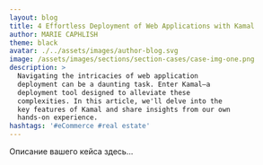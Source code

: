 ```yaml
---
layout: blog
title: 4 Effortless Deployment of Web Applications with Kamal
author: MARIE CAPHLISH
theme: black
avatar: ./../assets/images/author-blog.svg
image: /assets/images/sections/section-cases/case-img-one.png
description: >
  Navigating the intricacies of web application
  deployment can be a daunting task. Enter Kamal—a
  deployment tool designed to alleviate these
  complexities. In this article, we'll delve into the
  key features of Kamal and share insights from our own
  hands-on experience.
hashtags: '#eCommerce #real estate'
---
```


Описание вашего кейса здесь...
